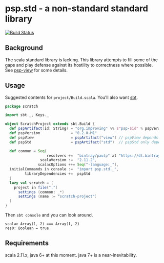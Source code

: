 psp.std - a non-standard standard library
=========================================

[![Build Status](https://travis-ci.org/paulp/psp-std.svg?branch=master)](https://travis-ci.org/paulp/psp-std)

Background
----------

The scala standard library is lacking. This library attempts to fill some of the gaps and play defense against its hostility to correctness where possible.
See [psp-view](view/README.md) for some details.

Usage
-----

Suggested contents for ```project/Build.scala```. You'll also want [sbt](https://github.com/paulp/sbt-extras).

```scala
package scratch

import sbt._, Keys._

object ScratchProject extends sbt.Build {
  def pspArtifact(id: String) = "org.improving" %% s"psp-$id" % pspVersion
  def pspVersion              = "0.2.0-M1"
  def pspView                 = pspArtifact("view") // pspView depends on pspStd
  def pspStd                  = pspArtifact("std")  // pspStd only depends on scala-librar

  def common = Seq(
                   resolvers +=  "bintray/paulp" at "https://dl.bintray.com/paulp/maven",
                scalaVersion :=  "2.11.2",
               scalacOptions ++= Seq("-language:_"),
  initialCommands in console :=  "import psp.std._",
         libraryDependencies +=  pspStd
  )
  lazy val scratch = (
    project in file(".")
      settings (common: _*)
      settings (name := "scratch-project")
  )
}
```

Then ```sbt console``` and you can look around.

```
scala> Array(1, 2) === Array(1, 2)
res0: Boolean = true
```

Requirements
------------

scala 2.11.x, java 6+ at this moment. java 7+ is a near-inevitability.
